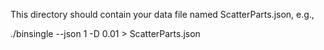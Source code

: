 This directory should contain your data file named ScatterParts.json, e.g.,
 
./binsingle --json 1 -D 0.01 > ScatterParts.json
